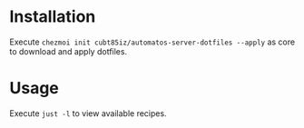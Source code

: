 # Installation

Execute `chezmoi init cubt85iz/automatos-server-dotfiles --apply` as core to download and apply dotfiles.

# Usage

Execute `just -l` to view available recipes.
